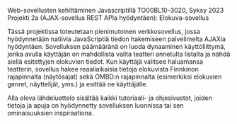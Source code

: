 Web-sovellusten kehittäminen Javascriptillä TO00BL10-3020, Syksy 2023
Projekti 2a (AJAX-sovellus REST APIa hyödyntäen): Elokuva-sovellus

Tässä projektissa toteutetaan pienimutoinen verkkosovellus, jossa hyödynnetään natiivia JavaScriptiä tiedon hakemiseen palvelimelta AJAXia hyödyntäen. Sovelluksen päämääränä on luoda dynaaminen käyttöliittymä, jonka avulla käyttäjän on mahdollista valita teatteri annetulta listalta ja nähdä siellä esitettyjen elokuvien tiedot. Kun käyttäjä valitsee haluamansa teatterin, sovellus hakee reaaliaikaisia tietoja elokuvista Finnkinon rajapinnalta (näytösajat) sekä OMBD:n rajapinnalta (esimerkiksi elokuvien genret, näyttelijät, yms.) ja esittää ne käyttäjälle.

Alla oleva lähdeluettelo sisältää kaikki tutoriaali- ja ohjesivustot, joiden tietoja ja apuja on hyödynnetty sovelluksen luonnissa tai sen ominaisuuksien inspiraationa. 
